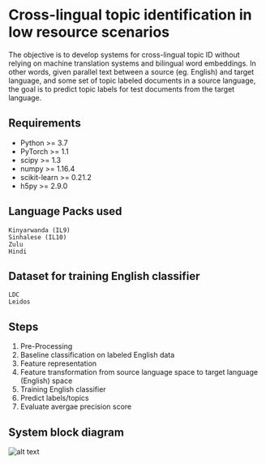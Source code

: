 # Cross-lingual topic identification in low resource scenarios

The objective is to develop systems for cross-lingual topic ID without relying on machine translation systems and bilingual word embeddings. In other words, given parallel text between a source (eg. English) and target language, and some set of topic labeled documents in a source language, the goal is to predict topic labels for test documents from the target language.


## Requirements

* Python >= 3.7
* PyTorch >= 1.1
* scipy >= 1.3
* numpy >= 1.16.4
* scikit-learn >= 0.21.2
* h5py >= 2.9.0

## Language Packs used
    Kinyarwanda (IL9)
    Sinhalese (IL10)
    Zulu
    Hindi

## Dataset for training English classifier

    LDC
    Leidos

## Steps

1. Pre-Processing
2. Baseline classification on labeled English data
3. Feature representation
4. Feature transformation from source language space to target language (English) space
5. Training English classifier
6. Predict labels/topics
7. Evaluate avergae precision score

## System block diagram

![alt text](http://url/to/img.png)